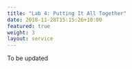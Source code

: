 ```yaml
---
title: "Lab 4: Putting It All Together"
date: 2018-11-28T15:15:26+10:00
featured: true
weight: 3
layout: service
---
```


To be updated